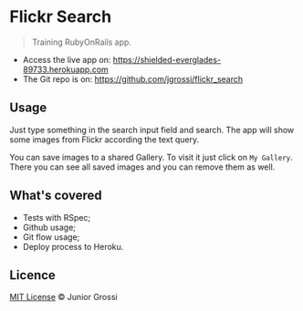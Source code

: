 # Flickr Search

> Training RubyOnRails app.

- Access the live app on: https://shielded-everglades-89733.herokuapp.com
- The Git repo is on: https://github.com/jgrossi/flickr_search

## Usage

Just type something in the search input field and search. The app will show some images from Flickr according the text query.

You can save images to a shared Gallery. To visit it just click on `My Gallery`. There you can see all saved images and you can remove them as well.

## What's covered

- Tests with RSpec;
- Github usage;
- Git flow usage;
- Deploy process to Heroku.

## Licence

[MIT License](http://jgrossi.mit-license.org/) © Junior Grossi
